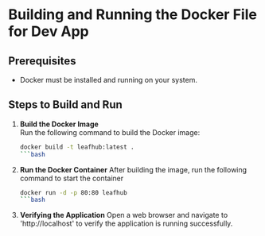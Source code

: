 # Building and Running the Docker File for Dev App

## Prerequisites
- Docker must be installed and running on your system.

## Steps to Build and Run

1. **Build the Docker Image**  
   Run the following command to build the Docker image:

   ```bash
   docker build -t leafhub:latest .
   ```bash

2. **Run the Docker Container**
After building the image, run the following command to start the container

   ```bash
   docker run -d -p 80:80 leafhub
   ```bash
   
3. **Verifying the Application**
Open a web browser and navigate to 'http://localhost' to verify the application is running successfully.
